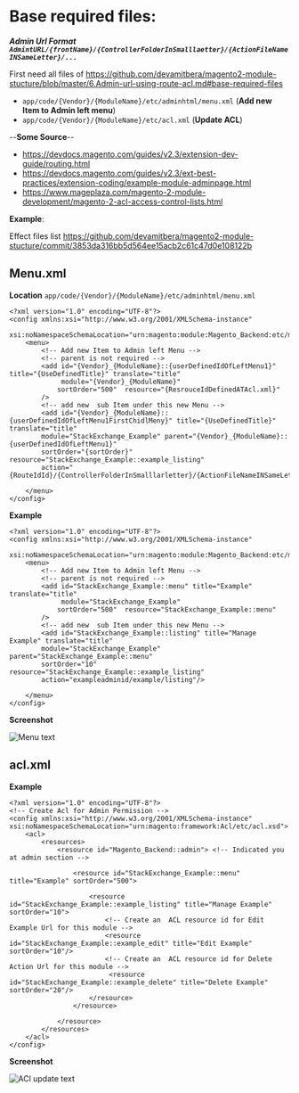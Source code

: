 # Base required files:

***Admin Url Format `AdmintURL/{frontName}/{ControllerFolderInSmalllaetter}/{ActionFileNameINSameLetter}/...`***

First need all  files of  https://github.com/devamitbera/magento2-module-stucture/blob/master/6.Admin-url-using-route-acl.md#base-required-files


- `app/code/{Vendor}/{ModuleName}/etc/adminhtml/menu.xml` (**Add new Item to Admin left menu**)
- `app/code/{Vendor}/{ModuleName}/etc/acl.xml` (**Update ACL**)




 --**Some Source**-- 
 
 - https://devdocs.magento.com/guides/v2.3/extension-dev-guide/routing.html
 - https://devdocs.magento.com/guides/v2.3/ext-best-practices/extension-coding/example-module-adminpage.html
 - https://www.mageplaza.com/magento-2-module-development/magento-2-acl-access-control-lists.html
 

**Example**:

Effect files list  https://github.com/devamitbera/magento2-module-stucture/commit/3853da316bb5d564ee15acb2c61c47d0e108122b

## Menu.xml

**Location** `app/code/{Vendor}/{ModuleName}/etc/adminhtml/menu.xml` 
```
<?xml version="1.0" encoding="UTF-8"?>
<config xmlns:xsi="http://www.w3.org/2001/XMLSchema-instance" 
        xsi:noNamespaceSchemaLocation="urn:magento:module:Magento_Backend:etc/menu.xsd">
    <menu>
        <!-- Add new Item to Admin left Menu -->
        <!-- parent is not required -->
        <add id="{Vendor}_{ModuleName}::{userDefinedIdOfLeftMenu1}" title="{UseDefinedTitle}" translate="title" 
             module="{Vendor}_{ModuleName}" 
            sortOrder="500"  resource="{ResrouceIdDefinedATAcl.xml}"
        />
        <!-- add new  sub Item under this new Menu -->
        <add id="{Vendor}_{ModuleName}::{userDefinedIdOfLeftMenu1FirstChidlMeny}" title="{UseDefinedTitle}" translate="title" 
        module="StackExchange_Example" parent="{Vendor}_{ModuleName}::{userDefinedIdOfLeftMenu1}"
        sortOrder="{sortOrder}" resource="StackExchange_Example::example_listing"
        action="{RouteIdId}/{ControllerFolderInSmalllarletter}/{ActionFileNameINSameLetter}"/>
        
    </menu>
</config>
```
**Example**
```
<?xml version="1.0" encoding="UTF-8"?>
<config xmlns:xsi="http://www.w3.org/2001/XMLSchema-instance" 
        xsi:noNamespaceSchemaLocation="urn:magento:module:Magento_Backend:etc/menu.xsd">
    <menu>
        <!-- Add new Item to Admin left Menu -->
        <!-- parent is not required -->
        <add id="StackExchange_Example::menu" title="Example" translate="title" 
             module="StackExchange_Example" 
            sortOrder="500"  resource="StackExchange_Example::menu"
        />
        <!-- add new  sub Item under this new Menu -->
        <add id="StackExchange_Example::listing" title="Manage Example" translate="title" 
        module="StackExchange_Example" parent="StackExchange_Example::menu"
        sortOrder="10" resource="StackExchange_Example::example_listing"
        action="exampleadminid/example/listing"/>
        
    </menu>
</config>
```
**Screenshot**

![Menu text](https://github.com/devamitbera/magento2-module-stucture/blob/master/images/7.menu-admin.png)

## acl.xml

**Example**

```
<?xml version="1.0" encoding="UTF-8"?>
<!-- Create Acl for Admin Permission -->
<config xmlns:xsi="http://www.w3.org/2001/XMLSchema-instance" xsi:noNamespaceSchemaLocation="urn:magento:framework:Acl/etc/acl.xsd">
    <acl>
        <resources>
            <resource id="Magento_Backend::admin"> <!-- Indicated you at admin section -->
            
                <resource id="StackExchange_Example::menu" title="Example" sortOrder="500">
                    
                    <resource id="StackExchange_Example::example_listing" title="Manage Example" sortOrder="10">
                        <!-- Create an  ACL resource id for Edit Example Url for this module -->
                        <resource id="StackExchange_Example::example_edit" title="Edit Example" sortOrder="10"/>
                        <!-- Create an  ACL resource id for Delete Action Url for this module -->
                         <resource id="StackExchange_Example::example_delete" title="Delete Example" sortOrder="20"/>
                    </resource>                    
                </resource>
                
            </resource>
        </resources>
    </acl>
</config>
```
**Screenshot**

![ACl update text](https://github.com/devamitbera/magento2-module-stucture/blob/master/images/7.update-Acl.png)



